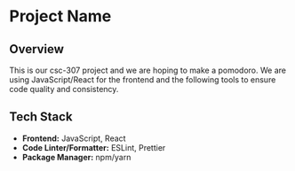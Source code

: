 # Project Name

## Overview

This is our csc-307 project and we are hoping to make a pomodoro. We are using JavaScript/React for the frontend and the following tools to ensure code quality and consistency.

## Tech Stack

- **Frontend:** JavaScript, React
- **Code Linter/Formatter:** ESLint, Prettier
- **Package Manager:** npm/yarn
